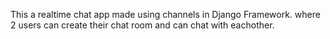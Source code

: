 This a realtime chat app made using channels in Django Framework.
where 2 users can create their chat room and can chat with eachother.